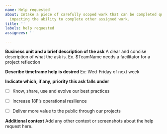 ```yaml
---
name: Help requested
about: Intake a piece of carefully scoped work that can be completed quickly and without
  impacting the ability to complete other assigned work.
title: ''
labels: help requested
assignees: ''

---
```


**Business unit and a brief description of the ask**
A clear and concise description of what the ask is. Ex. $TeamName needs a facilitator for a project reflection 

**Describe timeframe help is desired**
Ex: Wed-Friday of next week

**Indicate which, if any, priority this ask falls under**
- [ ] Know, share, use and evolve our best practices
- [ ] Increase 18F’s operational resilience
- [ ] Deliver more value to the public through our projects


**Additional context**
Add any other context or screenshots about the help request here.
